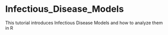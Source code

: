 # Infectious_Disease_Models
This tutorial introduces Infectious Disease Models and how to analyze them in R
